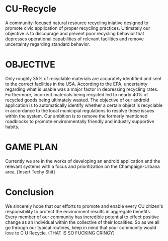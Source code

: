 # CU-Recycle
A community-focused natural resource recycling iniative designed to promote civic application of proper recycling practices. Ultimately our objective is to discourage and prevent poor recycling behavior that depresses operational capabilities of relevant facilities and remove uncertainty regarding standard behavior.

# OBJECTIVE
Only roughly 35% of recyclable materials are accurately identified and sent to the correct facilities in the USA. According to the EPA, uncertainty regarding what is usable was a major factor in depressing recycling rates. Furthermore, incorrect materials being recycled led to nearly 40% of recycled goods being ultimately wasted. The objective of our android application is to automatically identify whether a certain object is recyclable in accordance to the local municipial regulations to resolve these issues within the system. Our ambition is to remove the formerly mentioned roadblocks to promote environmentally friendly and industry supportive habits.

# GAME PLAN
Currently we are in the works of developing an android application and the relevant systems with a focus and prioritization on the Champaign-Urbana area. [Insert Techy Shit]

# Conclusion
We sincerely hope that our efforts to promote and enable every CU citizen's responsibility to protect the environment results in aggregate benefits. Every member of our community has incredible potential to effect positive change as an individual within the collective of their localities. So as we all go through our typical routines, keep in mind that your community would love to C U Recycle. (THAT IS SO FUCKING CRINGY)

